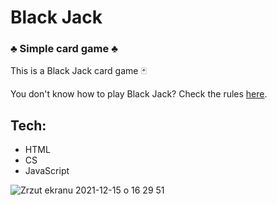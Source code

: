 # Black Jack

### ♣️ Simple card game ♣️


This is a Black Jack card game 🃏

You don't know how to play Black Jack? Check the rules <a href="https://en.wikipedia.org/wiki/Blackjack">here</a>.

## Tech:
- HTML
- CS
- JavaScript


![Zrzut ekranu 2021-12-15 o 16 29 51](https://user-images.githubusercontent.com/57414144/146215538-007ae570-a9a5-4f89-8eb8-c8711eb46549.png)
